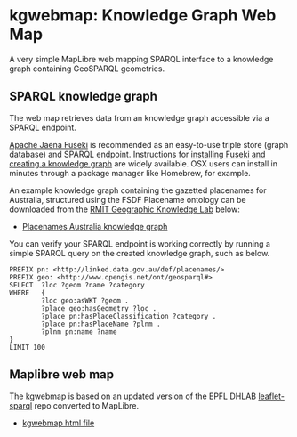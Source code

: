 # kgwebmap: Knowledge Graph Web Map
A very simple MapLibre web mapping SPARQL interface to a knowledge graph containing GeoSPARQL geometries. 

## SPARQL knowledge graph
The web map retrieves data from an knowledge graph accessible via a SPARQL endpoint. 

[Apache Jaena Fuseki](https://jena.apache.org/documentation/fuseki2/) is recommended as an easy-to-use triple store (graph database) and SPARQL endpoint. Instructions for [installing Fuseki and creating a knowledge graph](https://medium.com/@rrichajalota234/how-to-apache-jena-fuseki-3-x-x-1304dd810f09) are widely available. OSX users can install in minutes through a package manager like Homebrew, for example. 

An example knowledge graph containing the gazetted placenames for Australia, structured using the FSDF Placename ontology can be downloaded from the [RMIT Geographic Knowledge Lab](http://gkl.rmit.melbourne) below:

- [Placenames Australia knowledge graph](http://gkl.rmit.melbourne/kg/pnkg_2025_03_18.ttl)

You can verify your SPARQL endpoint is working correctly by running a simple SPARQL query on the created knowledge graph, such as below. 

```
PREFIX pn: <http://linked.data.gov.au/def/placenames/>
PREFIX geo: <http://www.opengis.net/ont/geosparql#> 
SELECT  ?loc ?geom ?name ?category
WHERE   {
        ?loc geo:asWKT ?geom .
        ?place geo:hasGeometry ?loc .
        ?place pn:hasPlaceClassification ?category .
        ?place pn:hasPlaceName ?plnm .
        ?plnm pn:name ?name
}
LIMIT 100
```

## Maplibre web map

The kgwebmap is based on an updated version of the EPFL DHLAB [leaflet-sparql](https://github.com/dhlab-epfl/leaflet-sparql) repo converted to MapLibre. 

- [kgwebmap html file](kgwebmap.html)


